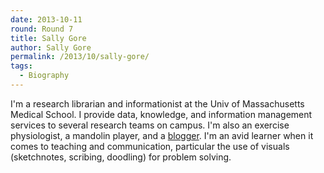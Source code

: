 ```yaml
---
date: 2013-10-11
round: Round 7
title: Sally Gore
author: Sally Gore
permalink: /2013/10/sally-gore/
tags:
  - Biography
---
```

I'm a research librarian and informationist at the Univ of Massachusetts Medical School. I provide data, knowledge, and information management services to several research teams on campus. I'm also an exercise physiologist, a mandolin player, and a <a title="A Librarian by Any Other Name" href="http://librarianhats.net" target="_blank">blogger</a>. I'm an avid learner when it comes to teaching and communication, particular the use of visuals (sketchnotes, scribing, doodling) for problem solving.
